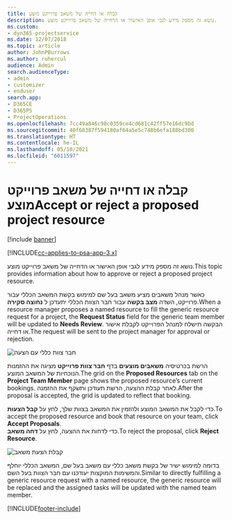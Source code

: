 ```yaml
---
title: קבלה או דחייה של משאב פרוייקט מוצע
description: נושא זה מספק מידע לגבי אופן האישור או הדחייה של משאב פרוייקט מוצע.
ms.custom:
- dyn365-projectservice
ms.date: 12/07/2018
ms.topic: article
author: JohnPBurrows
ms.author: ruhercul
audience: Admin
search.audienceType:
- admin
- customizer
- enduser
search.app:
- D365CE
- D365PS
- ProjectOperations
ms.openlocfilehash: 7cc49a846c98c0359ce4cd681c42ff57e16dc9bd
ms.sourcegitcommit: 40f68387f594180af64a5e5c748b6efa188bd300
ms.translationtype: HT
ms.contentlocale: he-IL
ms.lasthandoff: 05/10/2021
ms.locfileid: "6011597"
---
```

# <a name="accept-or-reject-a-proposed-project-resource"></a><span data-ttu-id="503d8-103">קבלה או דחייה של משאב פרוייקט מוצע</span><span class="sxs-lookup"><span data-stu-id="503d8-103">Accept or reject a proposed project resource</span></span>

[!include [banner](../includes/psa-now-project-operations.md)]

[!INCLUDE[cc-applies-to-psa-app-3.x](../includes/cc-applies-to-psa-app-3x.md)]

<span data-ttu-id="503d8-104">נושא זה מספק מידע לגבי אופן האישור או הדחייה של משאב פרוייקט מוצע.</span><span class="sxs-lookup"><span data-stu-id="503d8-104">This topic provides information about how to approve or reject a proposed project resource.</span></span>

<span data-ttu-id="503d8-105">כאשר מנהל משאבים מציע משאב בעל שם למימוש בקשת המשאב הכללי עבור פרוייקט, השדה **מצב בקשה** עבור חבר הצוות הכללי יתעדכן ל **נחוצה סקירה**.</span><span class="sxs-lookup"><span data-stu-id="503d8-105">When a resource manager proposes a named resource to fill the generic resource request for a project, the **Request Status** field for the generic team member will be updated to **Needs Review**.</span></span> <span data-ttu-id="503d8-106">הבקשה תישלח למנהל הפרוייקט לקבלת אישור או דחייה.</span><span class="sxs-lookup"><span data-stu-id="503d8-106">The request will be sent to the project manager for approval or rejection.</span></span>

![חבר צוות כללי עם הצעה](media/RM-how-to-19.png)

<span data-ttu-id="503d8-108">הרשת בכרטיסיה **משאבים מוצעים** בדף **חבר צוות פרוייקט** מציגה את ההזמנות הנוכחיות של המשאב המוצע.</span><span class="sxs-lookup"><span data-stu-id="503d8-108">The grid on the **Proposed Resources** tab on the **Project Team Member** page shows the proposed resource’s current bookings.</span></span> <span data-ttu-id="503d8-109">לאחר קבלת ההצעה, הרשת תעודכן ותשקף את ההזמנה.</span><span class="sxs-lookup"><span data-stu-id="503d8-109">After the proposal is accepted, the grid is updated to reflect that booking.</span></span> 

<span data-ttu-id="503d8-110">כדי לקבל את המשאב המוצע ולהזמין את המשאב בצוות שלך, לחץ על **קבל הצעות**.</span><span class="sxs-lookup"><span data-stu-id="503d8-110">To accept the proposed resource and book that resource on your team, click **Accept Proposals**.</span></span>  
<span data-ttu-id="503d8-111">כדי לדחות את ההצעה, לחץ על **דחה משאב**.</span><span class="sxs-lookup"><span data-stu-id="503d8-111">To reject the proposal, click **Reject Resource**.</span></span>

![קבלת הצעת משאב](media/RM-how-to-20.png) 

<span data-ttu-id="503d8-113">בדומה למימוש ישיר של בקשת משאב כללי עם משאב בעל שם, המשאב הכללי יוחלף והמשימות המוקצות יעודכנו עם חבר הצוות בעל השם.</span><span class="sxs-lookup"><span data-stu-id="503d8-113">Similar to directly fulfilling a generic resource request with a named resource, the generic resource will be replaced and the assigned tasks will be updated with the named team member.</span></span>


[!INCLUDE[footer-include](../includes/footer-banner.md)]